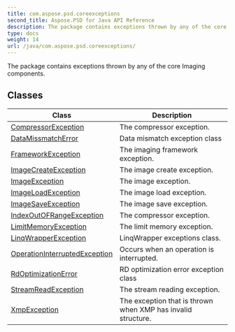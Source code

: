 ```yaml
---
title: com.aspose.psd.coreexceptions
second_title: Aspose.PSD for Java API Reference
description: The package contains exceptions thrown by any of the core Imaging components.
type: docs
weight: 14
url: /java/com.aspose.psd.coreexceptions/
---
```



The package contains exceptions thrown by any of the core Imaging components.


## Classes

| Class | Description |
| --- | --- |
| [CompressorException](../com.aspose.psd.coreexceptions/compressorexception) | The compressor exception. |
| [DataMissmatchError](../com.aspose.psd.coreexceptions/datamissmatcherror) | Data mismatch exception class |
| [FrameworkException](../com.aspose.psd.coreexceptions/frameworkexception) | The imaging framework exception. |
| [ImageCreateException](../com.aspose.psd.coreexceptions/imagecreateexception) | The image create exception. |
| [ImageException](../com.aspose.psd.coreexceptions/imageexception) | The image exception. |
| [ImageLoadException](../com.aspose.psd.coreexceptions/imageloadexception) | The image load exception. |
| [ImageSaveException](../com.aspose.psd.coreexceptions/imagesaveexception) | The image save exception. |
| [IndexOutOFRangeException](../com.aspose.psd.coreexceptions/indexoutofrangeexception) | The compressor exception. |
| [LimitMemoryException](../com.aspose.psd.coreexceptions/limitmemoryexception) | The limit memory exception. |
| [LinqWrapperException](../com.aspose.psd.coreexceptions/linqwrapperexception) | LinqWrapper exceptions class. |
| [OperationInterruptedException](../com.aspose.psd.coreexceptions/operationinterruptedexception) | Occurs when an operation is interrupted. |
| [RdOptimizationError](../com.aspose.psd.coreexceptions/rdoptimizationerror) | RD optimization error exception class |
| [StreamReadException](../com.aspose.psd.coreexceptions/streamreadexception) | The stream reading exception. |
| [XmpException](../com.aspose.psd.coreexceptions/xmpexception) | The exception that is thrown when XMP has invalid structure. |
